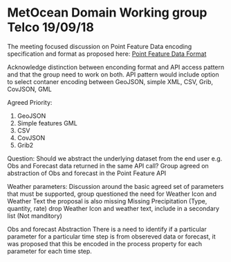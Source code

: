
# MetOcean Domain Working group Telco 19/09/18

The meeting focused discussion on Point Feature Data encoding specification and format as proposed here: [Point Feature Data Format](https://github.com/opengeospatial/weather-on-the-web/blob/master/Specification/Feature%20Data%20Format%20proposal.md)

Acknowledge distinction between enconding format and API access pattern and that the group need to work on both.
API pattern would include option to select contaner encoding between GeoJSON, simple XML, CSV, Grib, CovJSON, GML

Agreed Priority: 
  1. GeoJSON
  2. Simple features GML
  3. CSV
  4. CovJSON
  5. Grib2

Question: Should we abstract the underlying dataset from the end user e.g. Obs and Forecast data returned in the same API call?
Group agreed on abstraction of Obs and forecast in the Point Feature API

Weather parameters:
Discussion around the basic agreed set of parameters that must be supported, group questioned the need for Weather Icon and Weather Text
the proposal is also missing Missing Precipitation (Type, quantity, rate)
drop Weather Icon and weather text, include in a secondary list (Not manditory)

Obs and forecast Abstraction
There is a need to identify if a particular parameter for a particular time step is from obsereved data or forecast, it was proposed that this be encoded in the process property for each parameter for each time step.
